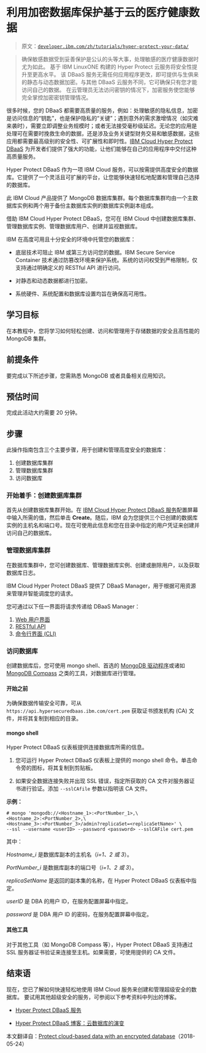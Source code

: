 # 利用加密数据库保护基于云的医疗健康数据

> 原文：[`developer.ibm.com/zh/tutorials/hyper-protect-your-data/`](https://developer.ibm.com/zh/tutorials/hyper-protect-your-data/)

> 确保敏感数据受到妥善保护是公认的头等大事，处理敏感的医疗健康数据时尤为如此。 基于 IBM LinuxONE 构建的 Hyper Protect 云服务将安全性提升至更高水平。 该 DBaaS 服务无需任何应用程序更改，即可提供与生俱来的静态与动态数据加密。与其他 DBaaS 云服务不同，它可确保只有您才能访问自己的数据。 在云管理员无法访问密钥的情况下，加密服务使您能够完全掌控加密密钥管理情况。

很多时候，您的 DBaaS 都需要高质量的服务，例如：处理敏感的隐私信息，加密是访问信息的“钥匙”，也是保护隐私的“关键”；遇到意外的需求激增情况（如灾难来袭时），需要立即调整业务规模时；或者无法接受毫秒级延迟。无论您的应用是处理可在需要时挽救生命的数据，还是涉及业务关键型财务交易和敏感数据，这些应用都需要最高级别的安全性、可扩展性和即时性。[IBM Cloud Hyper Protect DBaaS](https://console.bluemix.net/catalog/services/hyper-protect-dbaas) 为开发者们提供了强大的功能，让他们能够在自己的应用程序中交付这种高质量服务。

Hyper Protect DBaaS 作为一项 IBM Cloud 服务，可以按需提供高度安全的数据库。它提供了一个灵活且可扩展的平台，让您能够快速轻松地配置和管理自己选择的数据库。

此 IBM Cloud 产品提供了 MongoDB 数据库集群。每个数据库集群均由一个主数据库实例和两个用于备份主数据库实例的数据库实例副本组成。

借助 IBM Cloud Hyper Protect DBaaS，您可在 IBM Cloud 中创建数据库集群、管理数据库实例、管理数据库用户、创建并监视数据库。

IBM 在高度可用且十分安全的环境中托管您的数据库：

*   底层技术可阻止 IBM 或第三方访问您的数据。IBM Secure Service Container 技术通过防篡改环境来保护系统。系统的访问权受到严格限制，仅支持通过明确定义的 RESTful API 进行访问。

*   对静态和动态数据都进行加密。

*   系统硬件、系统配置和数据库设置均旨在确保高可用性。

## 学习目标

在本教程中，您将学习如何轻松创建、访问和管理用于存储数据的安全且高性能的 MongoDB 集群。

## 前提条件

要完成以下所述步骤，您需熟悉 MongoDB 或者具备相关应用知识。

## 预估时间

完成此活动大约需要 20 分钟。

## 步骤

此操作指南包含三个主要步骤，用于创建和管理高度安全的数据库：

1.  创建数据库集群
2.  管理数据库集群
3.  访问数据库

### 开始着手：创建数据库集群

首先从创建数据库集群开始。在 [IBM Cloud Hyper Protect DBaaS 服务](https://console.bluemix.net/catalog/services/hyper-protect-dbaas "IBM Cloud Hyper Protect DBaaS 服务")配置屏幕中输入所需的值，然后单击 **Create**。随后，IBM 会为您提供三个已创建的数据库实例的主机名和端口号。现在可使用此信息和您在目录中指定的用户凭证来创建并访问自己的数据库。

### 管理数据库集群

在数据库集群中，您可创建数据库、管理数据库实例、创建或删除用户，以及获取数据库日志。

IBM Cloud Hyper Protect DBaaS 提供了 DBaaS Manager，用于根据可用资源来管理并智能调度您的请求。

您可通过以下任一界面将请求传递给 DBaaS Manager：

1.  [Web 用户界面](https://console.bluemix.net/docs/services/hypersecure-dbaas/webui-cluster.html "Web 用户界面")
2.  [RESTful API](https://console.bluemix.net/docs/services/hypersecure-dbaas/api.html "RESTful API")
3.  [命令行界面 (CLI)](https://console.bluemix.net/docs/services/hypersecure-dbaas/dmclient-install.html "命令行界面")

### 访问数据库

创建数据库后，您可使用 mongo shell、首选的 [MongoDB 驱动程序](https://docs.mongodb.com/ecosystem/drivers/ "MongoDB 驱动程序")或诸如 [MongoDB Compass](https://www.mongodb.com/products/compass "MongoDB Compass") 之类的工具，对数据库进行管理。

#### 开始之前

为确保数据传输安全可靠，可从 `https://api.hypersecuredbaas.ibm.com/cert.pem` 获取证书颁发机构 (CA) 文件，并将其复制到相应的目录。

#### mongo shell

Hyper Protect DBaaS 仪表板提供连接数据库所需的信息。

1.  您可运行 Hyper Protect DBaaS 仪表板上提供的 mongo shell 命令。单击命令旁的图标，将其复制到剪贴板。

2.  如果安全数据连接失败并出现 SSL 错误，指定所获取的 CA 文件对服务器证书进行验证。添加 `--sslCAfile` 参数以指明该 CA 文件。

**示例：**

```
# mongo 'mongodb://<Hostname_1>:<PortNumber_1>,\
<Hostname_2>:<PortNumber_2>,\
<Hostname_3>:<PortNumber_3>/admin?replicaSet=<replicaSetName>' \
--ssl --username <userID> --password <password> --sslCAFile cert.pem 
```

其中：

*Hostname_i* 是数据库副本的主机名（*i=1、2 或 3*）。

*PortNumber_i* 是数据库副本的端口号（*i=1、2 或 3*）。

*replicaSetName* 是返回的副本集的名称，在 Hyper Protect DBaaS 仪表板中指定。

*userID* 是 DBA 的用户 ID，在服务配置屏幕中指定。

*password* 是 DBA 用户 ID 的密码，在服务配置屏幕中指定。

#### 其他工具

对于其他工具（如 MongoDB Compass 等），Hyper Protect DBaaS 支持通过 SSL 服务器证书验证来连接至主机。如果需要，可使用提供的 CA 文件。

## 结束语

现在，您已了解如何快速轻松地使用 IBM Cloud 服务来创建和管理超级安全的数据库。 要试用其他超级安全的服务，可参阅以下参考资料中列出的博客。

*   [Hyper Protect DBaaS 服务](https://console.bluemix.net/catalog/services/hyper-protect-dbaas "Hyper Protect DBaaS 服务")

*   [Hyper Protect DBaaS 博客：云数据库的演变](https://www.ibm.com/blogs/systems/hyper-protect-dbaas-evolution-cloud-databases/ "Hyper Protect DBaaS 博客")

本文翻译自：[Protect cloud-based data with an encrypted database](https://developer.ibm.com/tutorials/hyper-protect-your-data/)（2018-05-24）